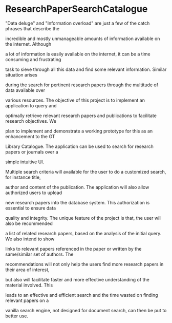 # ResearchPaperSearchCatalogue
"Data deluge" and "Information overload" are just a few of the catch phrases that describe the

incredible and mostly unmanageable amounts of information available on the internet. Although

a lot of information is easily available on the internet, it can be a time consuming and frustrating

task to sieve through all this data and find some relevant information. Similar situation arises

during the search for pertinent research papers through the multitude of data available over

various resources. The objective of this project is to implement an application to query and

optimally retrieve relevant research papers and publications to facilitate research objectives. We

plan to implement and demonstrate a working prototype for this as an enhancement to the GT

Library Catalogue. The application can be used to search for research papers or journals over a

simple intuitive UI.

Multiple search criteria will available for the user to do a customized search, for instance title,

author and content of the publication. The application will also allow authorized users to upload

new research papers into the database system. This authorization is essential to ensure data

quality and integrity. The unique feature of the project is that, the user will also be recommended

a list of related research papers, based on the analysis of the initial query. We also intend to show

links to relevant papers referenced in the paper or written by the same/similar set of authors. The

recommendations will not only help the users find more research papers in their area of interest,

but also will facilitate faster and more effective understanding of the material involved. This

leads to an effective and efficient search and the time wasted on finding relevant papers on a

vanilla search engine, not designed for document search, can then be put to better use.
